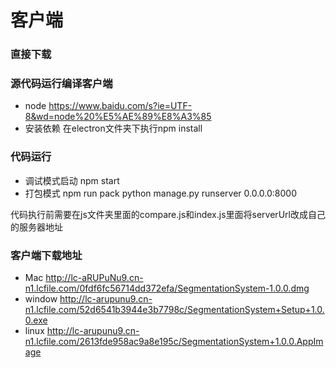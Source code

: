 # 客户端

### 直接下载

### 源代码运行编译客户端
* node
    https://www.baidu.com/s?ie=UTF-8&wd=node%20%E5%AE%89%E8%A3%85
* 安装依赖
    在electron文件夹下执行npm install

### 代码运行
* 调试模式启动
    npm start
* 打包模式
    npm run pack
    python manage.py runserver 0.0.0.0:8000  

代码执行前需要在js文件夹里面的compare.js和index.js里面将serverUrl改成自己的服务器地址

### 客户端下载地址
* Mac http://lc-aRUPuNu9.cn-n1.lcfile.com/0fdf6fc56714dd372efa/SegmentationSystem-1.0.0.dmg  
* window http://lc-arupunu9.cn-n1.lcfile.com/52d6541b3944e3b7798c/SegmentationSystem+Setup+1.0.0.exe  
* linux http://lc-arupunu9.cn-n1.lcfile.com/2613fde958ac9a8e195c/SegmentationSystem+1.0.0.AppImage  